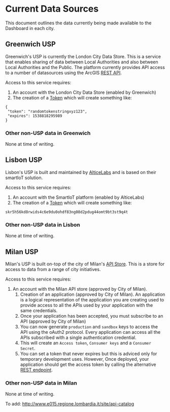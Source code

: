# Current Data Sources

This document outlines the data currently being made available to the Dashboard in each city. 

## Greenwich USP

Greenwich's USP is currently the London City Data Store. This is a service that enables sharing of data between Local Authorities and also between Local Authorities and the Public. The platform currently provides API access to a number of datasources using the ArcGIS [REST API](https://developers.arcgis.com/rest/).

Access to this service requires:

 1. An account with the London City Data Store (enabled by Greenwich)
 2. The creation of a [Token](https://maps.london.gov.uk/gla/tokens/generateToken) which will create something like:

 ```
 {
  "token": "randomtokenstringxyz123",
  "expires": 1538818295989
}
```

### Other non-USP data in Greenwich

None at time of writing. 

## Lisbon USP

Lisbon's USP is built and maintained by [AlticeLabs](http://www.alticelabs.com/en/) and is based on their smartIoT solution. 

Access to this service requires:

 1. An account with the SmartIoT platform (enabled by AlticeLabs)
 2. The creation of a [Token]() which will create something like:

 
 ```skr5h56kd8rwids4c6e9du0ohdf83ng08d2pdug44omt9bt3st9q4t```

### Other non-USP data in Lisbon

None at time of writing. 

## Milan USP

Milan's USP is built on-top of the city of Milan's [API Store](https://apisp.comune.milano.it/store/). This is a store for access to data from a range of city initiatives. 

Access to this service requires:

 1. An account with the Milan API store (approved by City of Milan).
 	1. Creation of an application (approved by City of Milan). An application is a logical representation of the application you are creating used to provide access to all the APIs used by your application with the same credentials.
 	2. Once your application has been accepted, you must subscribe to an API (approved by City of Milan)
 	3. You can now generate `production` and `sandbox` keys to access the API using the oAuth2 protocol. Every application can access all the APIs subscribed with a single authentication credential.
 	4. This will create an `Access token`, `Consumer keys` and a `Consumer Secret`.
 	5. You can set a token that never expires but this is adviced only for temporary development uses. However, Once deployed, your application should get the access token by calling the alternative [REST endpoint](https://api.comune.milano.it/token).

### Other non-USP data in Milan

None at time of writing. 

To add: http://www.e015.regione.lombardia.it/site/api-catalog 